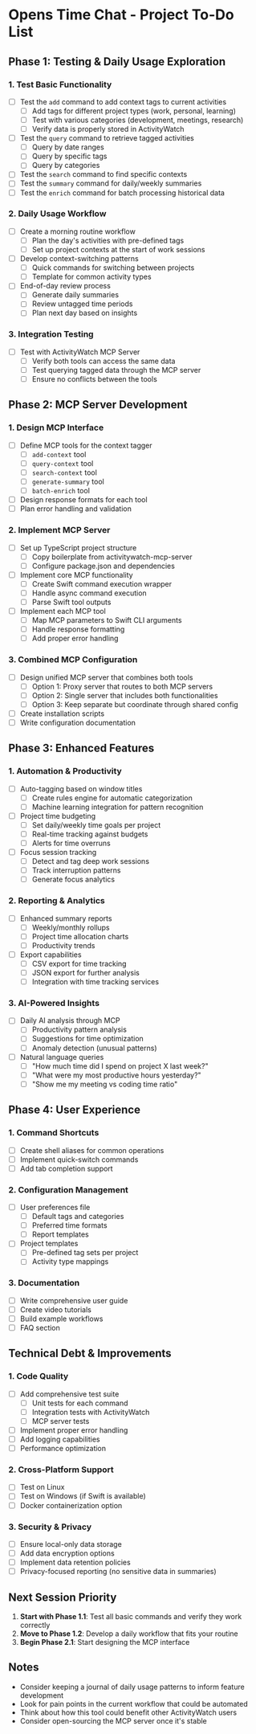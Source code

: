 # Opens Time Chat - Project To-Do List

## Phase 1: Testing & Daily Usage Exploration

### 1. Test Basic Functionality
- [ ] Test the `add` command to add context tags to current activities
  - [ ] Add tags for different project types (work, personal, learning)
  - [ ] Test with various categories (development, meetings, research)
  - [ ] Verify data is properly stored in ActivityWatch
- [ ] Test the `query` command to retrieve tagged activities
  - [ ] Query by date ranges
  - [ ] Query by specific tags
  - [ ] Query by categories
- [ ] Test the `search` command to find specific contexts
- [ ] Test the `summary` command for daily/weekly summaries
- [ ] Test the `enrich` command for batch processing historical data

### 2. Daily Usage Workflow
- [ ] Create a morning routine workflow
  - [ ] Plan the day's activities with pre-defined tags
  - [ ] Set up project contexts at the start of work sessions
- [ ] Develop context-switching patterns
  - [ ] Quick commands for switching between projects
  - [ ] Template for common activity types
- [ ] End-of-day review process
  - [ ] Generate daily summaries
  - [ ] Review untagged time periods
  - [ ] Plan next day based on insights

### 3. Integration Testing
- [ ] Test with ActivityWatch MCP Server
  - [ ] Verify both tools can access the same data
  - [ ] Test querying tagged data through the MCP server
  - [ ] Ensure no conflicts between the tools

## Phase 2: MCP Server Development

### 1. Design MCP Interface
- [ ] Define MCP tools for the context tagger
  - [ ] `add-context` tool
  - [ ] `query-context` tool
  - [ ] `search-context` tool
  - [ ] `generate-summary` tool
  - [ ] `batch-enrich` tool
- [ ] Design response formats for each tool
- [ ] Plan error handling and validation

### 2. Implement MCP Server
- [ ] Set up TypeScript project structure
  - [ ] Copy boilerplate from activitywatch-mcp-server
  - [ ] Configure package.json and dependencies
- [ ] Implement core MCP functionality
  - [ ] Create Swift command execution wrapper
  - [ ] Handle async command execution
  - [ ] Parse Swift tool outputs
- [ ] Implement each MCP tool
  - [ ] Map MCP parameters to Swift CLI arguments
  - [ ] Handle response formatting
  - [ ] Add proper error handling

### 3. Combined MCP Configuration
- [ ] Design unified MCP server that combines both tools
  - [ ] Option 1: Proxy server that routes to both MCP servers
  - [ ] Option 2: Single server that includes both functionalities
  - [ ] Option 3: Keep separate but coordinate through shared config
- [ ] Create installation scripts
- [ ] Write configuration documentation

## Phase 3: Enhanced Features

### 1. Automation & Productivity
- [ ] Auto-tagging based on window titles
  - [ ] Create rules engine for automatic categorization
  - [ ] Machine learning integration for pattern recognition
- [ ] Project time budgeting
  - [ ] Set daily/weekly time goals per project
  - [ ] Real-time tracking against budgets
  - [ ] Alerts for time overruns
- [ ] Focus session tracking
  - [ ] Detect and tag deep work sessions
  - [ ] Track interruption patterns
  - [ ] Generate focus analytics

### 2. Reporting & Analytics
- [ ] Enhanced summary reports
  - [ ] Weekly/monthly rollups
  - [ ] Project time allocation charts
  - [ ] Productivity trends
- [ ] Export capabilities
  - [ ] CSV export for time tracking
  - [ ] JSON export for further analysis
  - [ ] Integration with time tracking services

### 3. AI-Powered Insights
- [ ] Daily AI analysis through MCP
  - [ ] Productivity pattern analysis
  - [ ] Suggestions for time optimization
  - [ ] Anomaly detection (unusual patterns)
- [ ] Natural language queries
  - [ ] "How much time did I spend on project X last week?"
  - [ ] "What were my most productive hours yesterday?"
  - [ ] "Show me my meeting vs coding time ratio"

## Phase 4: User Experience

### 1. Command Shortcuts
- [ ] Create shell aliases for common operations
- [ ] Implement quick-switch commands
- [ ] Add tab completion support

### 2. Configuration Management
- [ ] User preferences file
  - [ ] Default tags and categories
  - [ ] Preferred time formats
  - [ ] Report templates
- [ ] Project templates
  - [ ] Pre-defined tag sets per project
  - [ ] Activity type mappings

### 3. Documentation
- [ ] Write comprehensive user guide
- [ ] Create video tutorials
- [ ] Build example workflows
- [ ] FAQ section

## Technical Debt & Improvements

### 1. Code Quality
- [ ] Add comprehensive test suite
  - [ ] Unit tests for each command
  - [ ] Integration tests with ActivityWatch
  - [ ] MCP server tests
- [ ] Implement proper error handling
- [ ] Add logging capabilities
- [ ] Performance optimization

### 2. Cross-Platform Support
- [ ] Test on Linux
- [ ] Test on Windows (if Swift is available)
- [ ] Docker containerization option

### 3. Security & Privacy
- [ ] Ensure local-only data storage
- [ ] Add data encryption options
- [ ] Implement data retention policies
- [ ] Privacy-focused reporting (no sensitive data in summaries)

## Next Session Priority

1. **Start with Phase 1.1**: Test all basic commands and verify they work correctly
2. **Move to Phase 1.2**: Develop a daily workflow that fits your routine
3. **Begin Phase 2.1**: Start designing the MCP interface

## Notes

- Consider keeping a journal of daily usage patterns to inform feature development
- Look for pain points in the current workflow that could be automated
- Think about how this tool could benefit other ActivityWatch users
- Consider open-sourcing the MCP server once it's stable